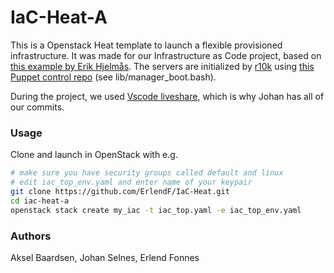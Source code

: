 # IaC-Heat-A

This is a Openstack Heat template to launch a flexible provisioned infrastructure. It was made for our Infrastructure as Code project, based on [this example by Erik Hjelmås](https://gitlab.com/erikhje/iac-heat-a).
The servers are initialized by [r10k](https://github.com/puppetlabs/r10k) using [this Puppet control repo](https://github.com/ErlendF/puppet-control-repo) (see lib/manager_boot.bash).

During the project, we used [Vscode liveshare](https://marketplace.visualstudio.com/items?itemName=MS-vsliveshare.vsliveshare), which is why Johan has all of our commits.

### Usage

Clone and launch in OpenStack with e.g.
```bash
# make sure you have security groups called default and linux
# edit iac_top_env.yaml and enter name of your keypair
git clone https://github.com/ErlendF/IaC-Heat.git
cd iac-heat-a
openstack stack create my_iac -t iac_top.yaml -e iac_top_env.yaml
```

### Authors
Aksel Baardsen, Johan Selnes, Erlend Fonnes